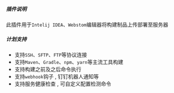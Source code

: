 ##### 插件说明

​		此插件用于`Intelij IDEA`、`Webstom`编辑器将构建制品上传部署至服务器

##### 计划支持

- 支持`SSH`、`SFTP`、`FTP`等协议连接
- 支持`Maven`、`Gradle`、`npm`、`yarn`等主流工具构建
- 支持构建之前及之后命令执行
- 支持`webhook`钩子 , 钉钉机器人通知等
- 支持服务健康检查 , 可自定义配置检测命令
